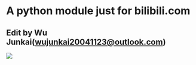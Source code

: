 A python module just for bilibili.com
=====================================
Edit by Wu Junkai(wujunkai20041123@outlook.com)
-----------------------------------------------
![](https://i0.hdslb.com/bfs/archive/1be2fd76cc98cdc6a595c05c3134fbf937a1c126.png)
